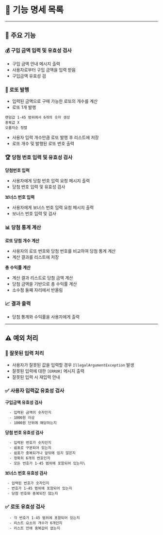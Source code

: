 # 📜 기능 명세 목록

---

## 🌟 주요 기능

### 💰 구입 금액 입력 및 유효성 검사

- 구입 금액 안내 메시지 출력
- 사용자로부터 구입 금액을 입력 받음
- 구입금액 유효성 검

### 🎫 로또 발행

- 입력된 금액으로 구매 가능한 로또의 개수를 계산
- 로또 1개 발행

````
랜덤값 1-45 범위에서 6개의 숫자 생성
중복값 X
오름차순 정렬 
````

- 사용자 입력 개수만큼 로또 발행 후 리스트에 저장
- 로또 개수 및 발행된 로또 번호 출력

### 🏆 당첨 번호 입력 및 유효성 검사

**당첨번호 입력**

- 사용자에게 당첨 번호 입력 요청 메시지 출력
- 당첨 번호 입력 및 유효성 검사

**보너스 번호 입력**

- 사용자에게 보너스 번호 입력 요청 메시지 출력
- 보너스 번호 입력 및 검사

### 📊 당첨 통계 계산

**로또 당첨 개수 계산**

- 사용자의 로또 번호와 당첨 번호를 비교하여 당첨 통계 계산
- 계산 결과를 리스트에 저장

**총 수익률 계산**

- 계산 결과 리스트로 당첨 금액 계산
- 당첨 금액을 기반으로 총 수익률 계산
- 소수점 둘째 자리에서 반올림

### 📈 결과 출력

- 당첨 통계와 수익률을 사용자에게 출력

---

## ⚠️ 예외 처리

### 🚫 잘못된 입력 처리

- 사용자가 잘못된 값을 입력할 경우 `IllegalArgumentException` 발생
- 잘못된 입력에 대한 `[ERROR]` 메시지 출력
- 잘못된 입력 시 재입력 안내

### ✅ 사용자 입력값 유효성 검사

**구입금액 유효성 검사**

```
  - 입력된 금액이 숫자인지
  - 1000원 이상
  - 1000원 단위에 해당하는지
```

**당첨 번호 유효성 검사**

```
  - 입력된 번호가 숫자인지
  - 쉼표로 구분되어 있는지
  - 쉼표가 중복되거나 앞뒤에 있지 않은지
  - 정확히 6개의 번호인지
  - 모든 번호가 1-45 범위에 포함되어 있는지\
```

**보너스 번호 유효성 검사**

````
 - 입력된 번호가 숫자인지
 - 번호가 1-45 범위에 포함되어 있는지
 - 당첨 번호와 중복되진 않는지
````

### ✅ 로또 유효성 검사

````
  - 각 번호가 1-45 범위에 포함되어 있는지
  - 리스트 요소의 개수가 6개인지
  - 리스트 안에 중복값이 없는지
````
